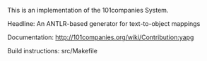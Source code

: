 This is an implementation of the 101companies System.

Headline: An ANTLR-based generator for text-to-object mappings

Documentation: http://101companies.org/wiki/Contribution:yapg

Build instructions: src/Makefile
